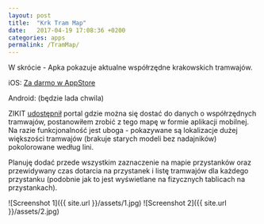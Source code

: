 ```yaml
---
layout: post
title:  "Krk Tram Map"
date:   2017-04-19 17:08:36 +0200
categories: apps
permalink: /TramMap/
---
```


W skrócie - Apka pokazuje aktualne współrzędne krakowskich tramwajów.

iOS: [Za darmo w AppStore](https://itunes.apple.com/us/app/kraków-tramwaje-na-żywo/id1228162066?l=pl&ls=1&mt=8)

Android: (będzie lada chwila)

ZIKIT [udostępnił](http://www.ttss.krakow.pl/internetservice/) portal gdzie można się dostać do danych o współrzędnych tramwajów, postanowiłem zrobić z tego mapę w formie aplikacji mobilnej. Na razie funkcjonalność jest uboga - pokazywane są lokalizacje dużej większości tramwajów (brakuje starych modeli bez nadajników) pokolorowane według lini.

Planuję dodać przede wszystkim zaznaczenie na mapie przystanków oraz przewidywany czas dotarcia na przystanek i listę tramwajów dla każdego przystanku (podobnie jak to jest wyświetlane na fizycznych tablicach na przystankach). 


![Screenshot 1]({{ site.url }}/assets/1.jpg)
![Screenshot 2]({{ site.url }}/assets/2.jpg)